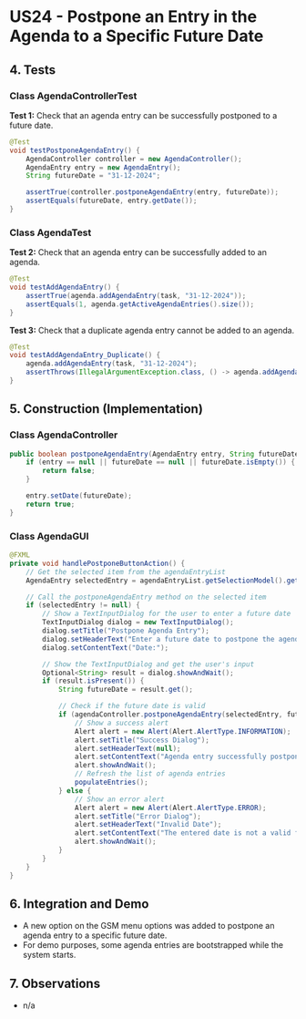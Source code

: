 # US24 - Postpone an Entry in the Agenda to a Specific Future Date

## 4. Tests

### Class AgendaControllerTest

**Test 1:** Check that an agenda entry can be successfully postponed to a future date.

```java
@Test
void testPostponeAgendaEntry() {
    AgendaController controller = new AgendaController();
    AgendaEntry entry = new AgendaEntry();
    String futureDate = "31-12-2024";

    assertTrue(controller.postponeAgendaEntry(entry, futureDate));
    assertEquals(futureDate, entry.getDate());
}
```

### Class AgendaTest

**Test 2:** Check that an agenda entry can be successfully added to an agenda.
    
```java
@Test
void testAddAgendaEntry() {
    assertTrue(agenda.addAgendaEntry(task, "31-12-2024"));
    assertEquals(1, agenda.getActiveAgendaEntries().size());
}
```

**Test 3:** Check that a duplicate agenda entry cannot be added to an agenda.

```java
@Test
void testAddAgendaEntry_Duplicate() {
    agenda.addAgendaEntry(task, "31-12-2024");
    assertThrows(IllegalArgumentException.class, () -> agenda.addAgendaEntry(task, "31-12-2024"));
}
```

## 5. Construction (Implementation)

### Class AgendaController

```java
public boolean postponeAgendaEntry(AgendaEntry entry, String futureDate) {
    if (entry == null || futureDate == null || futureDate.isEmpty()) {
        return false;
    }

    entry.setDate(futureDate);
    return true;
}
```

### Class AgendaGUI

```java
@FXML
private void handlePostponeButtonAction() {
    // Get the selected item from the agendaEntryList
    AgendaEntry selectedEntry = agendaEntryList.getSelectionModel().getSelectedItem();

    // Call the postponeAgendaEntry method on the selected item
    if (selectedEntry != null) {
        // Show a TextInputDialog for the user to enter a future date
        TextInputDialog dialog = new TextInputDialog();
        dialog.setTitle("Postpone Agenda Entry");
        dialog.setHeaderText("Enter a future date to postpone the agenda entry to:");
        dialog.setContentText("Date:");

        // Show the TextInputDialog and get the user's input
        Optional<String> result = dialog.showAndWait();
        if (result.isPresent()) {
            String futureDate = result.get();

            // Check if the future date is valid
            if (agendaController.postponeAgendaEntry(selectedEntry, futureDate)) {
                // Show a success alert
                Alert alert = new Alert(Alert.AlertType.INFORMATION);
                alert.setTitle("Success Dialog");
                alert.setHeaderText(null);
                alert.setContentText("Agenda entry successfully postponed to " + futureDate + ".");
                alert.showAndWait();
                // Refresh the list of agenda entries
                populateEntries();
            } else {
                // Show an error alert
                Alert alert = new Alert(Alert.AlertType.ERROR);
                alert.setTitle("Error Dialog");
                alert.setHeaderText("Invalid Date");
                alert.setContentText("The entered date is not a valid future date.");
                alert.showAndWait();
            }
        }
    }
}
```

## 6. Integration and Demo

 - A new option on the GSM menu options was added to postpone an agenda entry to a specific future date.
 - For demo purposes, some agenda entries are bootstrapped while the system starts.

## 7. Observations

 - n/a

